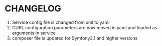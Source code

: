 # CHANGELOG #

1. Service config file is changed from xml to yaml
2. CURL configuration parameters are now moved in yaml and loaded as arguments in service 
3. composer file is updated for Symfony2.1 and higher versions
